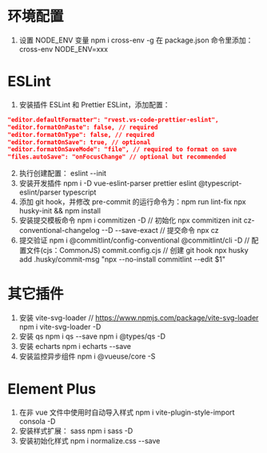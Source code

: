 # 环境配置

1. 设置 NODE_ENV 变量
   npm i cross-env -g
   在 package.json 命令里添加：cross-env NODE_ENV=xxx

# ESLint

1. 安装插件 ESLint 和 Prettier ESLint，添加配置：

```json
"editor.defaultFormatter": "rvest.vs-code-prettier-eslint",
"editor.formatOnPaste": false, // required
"editor.formatOnType": false, // required
"editor.formatOnSave": true, // optional
"editor.formatOnSaveMode": "file", // required to format on save
"files.autoSave": "onFocusChange" // optional but recommended
```

2. 执行创建配置： eslint --init
3. 安装开发插件 npm i -D vue-eslint-parser prettier eslint @typescript-eslint/parser typescript
4. 添加 git hook，并修改 pre-commit 的运行命令为：npm run lint-fix npx husky-init && npm install
5. 安装提交模板命令 npm i commitizen -D // 初始化 npx commitizen init cz-conventional-changelog --D --save-exact // 提交命令 npx cz
6. 提交验证 npm i @commitlint/config-conventional @commitlint/cli -D // 配置文件(cjs：CommonJS)
   commit.config.cjs // 创建 git hook npx husky add .husky/commit-msg "npx --no-install commitlint --edit $1"

# 其它插件

1. 安装 vite-svg-loader
   // https://www.npmjs.com/package/vite-svg-loader
   npm i vite-svg-loader -D
2. 安装 qs
   npm i qs --save
   npm i @types/qs -D
3. 安装 echarts
   npm i echarts --save
4. 安装监控异步组件
   npm i @vueuse/core -S

# Element Plus

1. 在非 vue 文件中使用时自动导入样式 npm i vite-plugin-style-import consola -D
2. 安装样式扩展： sass npm i sass -D
3. 安装初始化样式 npm i normalize.css --save
